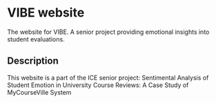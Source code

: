 # VIBE website
The website for VIBE. A senior project providing emotional insights into student evaluations.

## Description 
This website is a part of the ICE senior project: Sentimental Analysis of Student Emotion in University Course Reviews: A Case Study of MyCourseVille System

